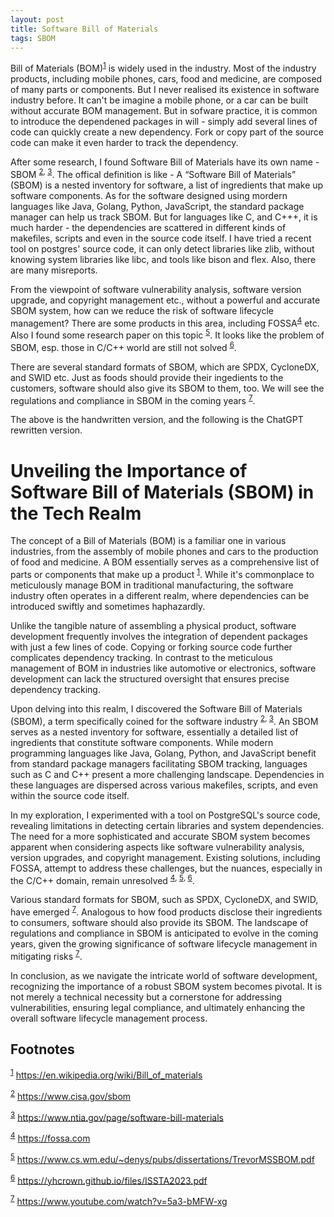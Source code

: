 ```yaml
---
layout: post
title: Software Bill of Materials
tags: SBOM
---
```


Bill of Materials (BOM)<sup><a id="fnr.1" class="footref" href="#fn.1" role="doc-backlink">1</a></sup> is widely used in the industry. Most of the industry products, including mobile phones, cars, food and medicine, are composed of many parts or components. But I never realised its existence in software industry before. It can't be imagine a mobile phone, or a car can be built without accurate BOM management. But in sofware practice, it is common to introduce the dependened packages in will - simply add several lines of code can quickly create a new dependency. Fork or copy part of the source code can make it even harder to track the dependency.

After some research, I found Software Bill of Materials have its own name - SBOM <sup><a id="fnr.2" class="footref" href="#fn.2" role="doc-backlink">2</a></sup><sup>, </sup><sup><a id="fnr.3" class="footref" href="#fn.3" role="doc-backlink">3</a></sup>. The offical definition is like - A “Software Bill of Materials” (SBOM) is a nested inventory for software, a list of ingredients that make up software components. As for the software designed using mordern languages like Java, Golang, Python, JavaScript, the standard package manager can help us track SBOM. But for languages like C, and C+++, it is much harder - the dependencies are scattered in different kinds of makefiles, scripts and even in the source code itself. I have tried a recent tool on postgres' source code, it can only detect libraries like zlib, without knowing system libraries like libc, and tools like bison and flex. Also, there are many misreports.

From the viewpoint of software vulnerability analysis, software version upgrade, and copyright management etc., without a powerful and accurate SBOM system, how can we reduce the risk of software lifecycle management? There are some products in this area, including FOSSA<sup><a id="fnr.4" class="footref" href="#fn.4" role="doc-backlink">4</a></sup> etc. Also I found some research paper on this topic <sup><a id="fnr.5" class="footref" href="#fn.5" role="doc-backlink">5</a></sup>. It looks like the problem of SBOM, esp. those in C/C++ world are still not solved <sup><a id="fnr.6" class="footref" href="#fn.6" role="doc-backlink">6</a></sup>.

There are several standard formats of SBOM, which are SPDX, CycloneDX, and SWID etc. Just as foods should provide their ingedients to the customers, software should also give its SBOM to them, too. We will see the regulations and compliance in SBOM in the coming years <sup><a id="fnr.7" class="footref" href="#fn.7" role="doc-backlink">7</a></sup>.

The above is the handwritten version, and the following is the ChatGPT rewritten version.

# Unveiling the Importance of Software Bill of Materials (SBOM) in the Tech Realm

The concept of a Bill of Materials (BOM) is a familiar one in various industries, from the assembly of mobile phones and cars to the production of food and medicine. A BOM essentially serves as a comprehensive list of parts or components that make up a product <sup><a id="fnr.1.100" class="footref" href="#fn.1" role="doc-backlink">1</a></sup>. While it's commonplace to meticulously manage BOM in traditional manufacturing, the software industry often operates in a different realm, where dependencies can be introduced swiftly and sometimes haphazardly.

Unlike the tangible nature of assembling a physical product, software development frequently involves the integration of dependent packages with just a few lines of code. Copying or forking source code further complicates dependency tracking. In contrast to the meticulous management of BOM in industries like automotive or electronics, software development can lack the structured oversight that ensures precise dependency tracking.

Upon delving into this realm, I discovered the Software Bill of Materials (SBOM), a term specifically coined for the software industry <sup><a id="fnr.2.100" class="footref" href="#fn.2" role="doc-backlink">2</a></sup><sup>, </sup><sup><a id="fnr.3.100" class="footref" href="#fn.3" role="doc-backlink">3</a></sup>. An SBOM serves as a nested inventory for software, essentially a detailed list of ingredients that constitute software components. While modern programming languages like Java, Golang, Python, and JavaScript benefit from standard package managers facilitating SBOM tracking, languages such as C and C++ present a more challenging landscape. Dependencies in these languages are dispersed across various makefiles, scripts, and even within the source code itself.

In my exploration, I experimented with a tool on PostgreSQL's source code, revealing limitations in detecting certain libraries and system dependencies. The need for a more sophisticated and accurate SBOM system becomes apparent when considering aspects like software vulnerability analysis, version upgrades, and copyright management. Existing solutions, including FOSSA, attempt to address these challenges, but the nuances, especially in the C/C++ domain, remain unresolved <sup><a id="fnr.4.100" class="footref" href="#fn.4" role="doc-backlink">4</a></sup><sup>, </sup><sup><a id="fnr.5.100" class="footref" href="#fn.5" role="doc-backlink">5</a></sup><sup>, </sup><sup><a id="fnr.6.100" class="footref" href="#fn.6" role="doc-backlink">6</a></sup>.

Various standard formats for SBOM, such as SPDX, CycloneDX, and SWID, have emerged <sup><a id="fnr.7.100" class="footref" href="#fn.7" role="doc-backlink">7</a></sup>. Analogous to how food products disclose their ingredients to consumers, software should also provide its SBOM. The landscape of regulations and compliance in SBOM is anticipated to evolve in the coming years, given the growing significance of software lifecycle management in mitigating risks <sup><a id="fnr.7.100" class="footref" href="#fn.7" role="doc-backlink">7</a></sup>.

In conclusion, as we navigate the intricate world of software development, recognizing the importance of a robust SBOM system becomes pivotal. It is not merely a technical necessity but a cornerstone for addressing vulnerabilities, ensuring legal compliance, and ultimately enhancing the overall software lifecycle management process.

## Footnotes

<sup><a id="fn.1" class="footnum" href="#fnr.1">1</a></sup> <https://en.wikipedia.org/wiki/Bill_of_materials>

<sup><a id="fn.2" class="footnum" href="#fnr.2">2</a></sup> <https://www.cisa.gov/sbom>

<sup><a id="fn.3" class="footnum" href="#fnr.3">3</a></sup> <https://www.ntia.gov/page/software-bill-materials>

<sup><a id="fn.4" class="footnum" href="#fnr.4">4</a></sup> <https://fossa.com>

<sup><a id="fn.5" class="footnum" href="#fnr.5">5</a></sup> <https://www.cs.wm.edu/~denys/pubs/dissertations/TrevorMSSBOM.pdf>

<sup><a id="fn.6" class="footnum" href="#fnr.6">6</a></sup> <https://yhcrown.github.io/files/ISSTA2023.pdf>

<sup><a id="fn.7" class="footnum" href="#fnr.7">7</a></sup> <https://www.youtube.com/watch?v=5a3-bMFW-xg>
